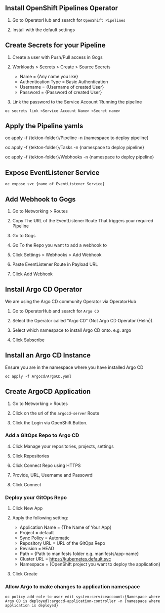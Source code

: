 ## Install OpenShift Pipelines Operator

1. Go to OperatorHub and search for `OpenShift Pipelines`

2. Install with the default settings

## Create Secrets for your Pipeline

1. Create a user with Push/Pull access in Gogs

2. Workloads > Secrets > Create > Source Secrets

   - Name = {Any name you like}
   - Authentication Type = Basic Authentication
   - Username = {Username of created User}
   - Password = {Password of created User}

3. Link the password to the Service Account `Running the pipeline

```
oc secrets link <Service Account Name> <Secret name>
```

## Apply the Pipeline yamls

oc apply -f {tekton-folder}/Pipeline -n {namespace to deploy pipeline}

oc apply -f {tekton-folder}/Tasks -n {namespace to deploy pipeline}

oc apply -f {tekton-folder}/Webhooks -n {namespace to deploy pipeline}

## Expose EventListener Service

```
oc expose svc {name of EventListener Service}
```

## Add Webhook to Gogs

1. Go to Networking > Routes

2. Copy The URL of the EventListener Route That triggers your required Pipeline

3. Go to Gogs

4. Go To the Repo you want to add a webhook to

5. Click Settings > Webhooks > Add Webhook

6. Paste EventListener Route in Payload URL

7. Click Add Webhook

## Install Argo CD Operator

We are using the Argo CD community Operator via OperatorHub

1. Go to OperatorHub and search for `Argo CD`

2. Select the Operator called "Argo CD" (Not Argo CD Operator (Helm)).

3. Select which namespace to install Argo CD onto. e.g. argo

4. Click Subscribe

## Install an Argo CD Instance

Ensure you are in the namespace where you have installed Argo CD

```
oc apply -f Argocd/ArgoCD.yaml
```

## Create ArgoCD Application

1. Go to Networking > Routes

2. Click on the url of the `argocd-server` Route

3. Click the Login via OpenShift Button.

### Add a GitOps Repo to Argo CD

4. Click Manage your repositories, projects, settings

5. Click Repositories

6. Click Connect Repo using HTTPS

7. Provide, URL, Username and Passowrd

8. Click Connect

### Deploy your GitOps Repo

1. Click New App

2. Apply the following setting:

   - Application Name = {The Name of Your App}
   - Project = default
   - Sync Policy = Automatic
   - Repository URL = URL of the GitOps Repo
   - Revision = HEAD
   - Path = {Path to manifests folder e.g. manifests/app-name}
   - Cluster URL = https://kubernetes.default.svc
   - Namespace = {OpenShift project you want to deploy the application}

3. Click Create

### Allow Argo to make changes to application namespace

```
oc policy add-role-to-user edit system:serviceaccount:{Namespace where Argo CD is deployed}:argocd-application-controller -n {namespace where application is deployed}
```
